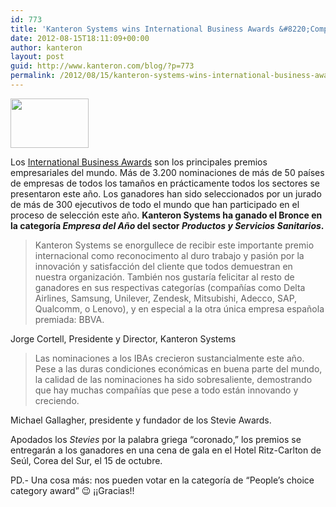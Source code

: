 ```yaml
---
id: 773
title: 'Kanteron Systems wins International Business Awards &#8220;Company of the Year&#8221; Bronze award'
date: 2012-08-15T18:11:09+00:00
author: kanteron
layout: post
guid: http://www.kanteron.com/blog/?p=773
permalink: /2012/08/15/kanteron-systems-wins-international-business-awards-company-of-the-year-bronze-award/
---
```

[<img class="aligncenter" title="2012 International Business Bronze Award" src="http://www.stevieawards.com/uploads/image/IBA12_Bronze_H.jpg" alt="" width="125" height="79" />](www.StevieAwards.com/IBA)

Los <a title="www.StevieAwards.com/IBA" href="www.StevieAwards.com/IBA" target="_blank">International Business Awards</a> son los principales premios empresariales del mundo. Más de 3.200 nominaciones de más de 50 países de empresas de todos los tamaños en prácticamente todos los sectores se presentaron este año. Los ganadores han sido seleccionados por un jurado de más de 300 ejecutivos de todo el mundo que han participado en el proceso de selección este año. **Kanteron Systems ha ganado el Bronce en la categoría _Empresa del Año_ del sector _Productos y Servicios Sanitarios_.**

> Kanteron Systems se enorgullece de recibir este importante premio internacional como reconocimento al duro trabajo y pasión por la innovación y satisfacción del cliente que todos demuestran en nuestra organización. También nos gustaría felicitar al resto de ganadores en sus respectivas categorías (compañías como Delta Airlines, Samsung, Unilever, Zendesk, Mitsubishi, Adecco, SAP, Qualcomm, o Lenovo), y en especial a la otra única empresa española premiada: BBVA.

Jorge Cortell, Presidente y Director, Kanteron Systems

> Las nominaciones a los IBAs crecieron sustancialmente este año. Pese a las duras condiciones económicas en buena parte del mundo, la calidad de las nominaciones ha sido sobresaliente, demostrando que hay muchas compañías que pese a todo están innovando y creciendo.

Michael Gallagher, presidente y fundador de los Stevie Awards.

Apodados los _Stevies_ por la palabra griega “coronado,” los premios se entregarán a los ganadores en una cena de gala en el Hotel Ritz-Carlton de Seúl, Corea del Sur, el 15 de octubre.

PD.- Una cosa más: nos pueden votar en la categoría de “People’s choice category award” 😉 ¡¡Gracias!!

 <a href="http://favoritecompanies.stevieawards.com/default.cfm?action=votewithlogo&Nomination_Id=142701982F9BA226A6467F3F806CACC8C8EA782A&sitetype=PI" target="_blank"><img class="aligncenter" src="http://www.stevieawards.com/graphics/votelogoIBA/PCSAFCom_VFU_H_Spanish3.jpg" alt="" /></a>